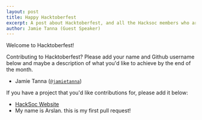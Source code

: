 ```yaml
---
layout: post
title: Happy Hacktoberfest
excerpt: A post about Hacktoberfest, and all the Hacksoc members who are contributing to it.
author: Jamie Tanna (Guest Speaker)
---
```


Welcome to Hacktoberfest!

Contributing to Hacktoberfest? Please add your name and Github username below and maybe a description of what you'd like to achieve by the end of the month.

- Jamie Tanna ([`@jamietanna`](https://github.com/jamietanna))

If you have a project that you'd like contributions for, please add it below:

- [HackSoc Website](https://github.com/HackSocNotts/HackSocNotts.github.io)
- My name is Arslan. this is my first pull request!
